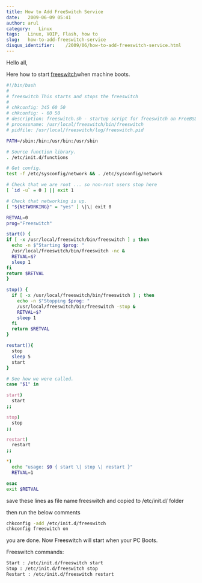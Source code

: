 ```yaml
---
title: How to Add FreeSwitch Service
date:   2009-06-09 05:41
author: arul
category:   Linux
tags:   Linux, VOIP, Flash, how to
slug:   how-to-add-freeswitch-service
disqus_identifier:    /2009/06/how-to-add-freeswitch-service.html
---
```


Hello all,

Here how to start
[freeswitch](http://wiki.freeswitch.org/wiki/Installation_Guide)when
machine boots.

``` bash
#!/bin/bash
#
# freeswitch This starts and stops the freeswitch
#
# chkconfig: 345 60 50
# chkconfig: - 60 50
# description: freeswitch.sh - startup script for freeswitch on FreeBSD
# processname: /usr/local/freeswitch/bin/freeswitch
# pidfile: /usr/local/freeswitch/log/freeswitch.pid

PATH=/sbin:/bin:/usr/bin:/usr/sbin

# Source function library.
. /etc/init.d/functions

# Get config.
test -f /etc/sysconfig/network && . /etc/sysconfig/network

# Check that we are root ... so non-root users stop here
[ `id -u` = 0 ] || exit 1

# Check that networking is up.
[ "${NETWORKING}" = "yes" ] \|\| exit 0

RETVAL=0
prog="Freeswitch"

start() {
if [ -x /usr/local/freeswitch/bin/freeswitch ] ; then
  echo -n $"Starting $prog: "
  /usr/local/freeswitch/bin/freeswitch -nc &
  RETVAL=$?
  sleep 1
fi
return $RETVAL
}

stop() {
  if [ -x /usr/local/freeswitch/bin/freeswitch ] ; then
    echo -n $"Stopping $prog: "
    /usr/local/freeswitch/bin/freeswitch -stop &
    RETVAL=$?
    sleep 1
  fi
  return $RETVAL
}

restart(){
  stop
  sleep 5
  start
}

# See how we were called.
case "$1" in

start)
  start
;;

stop)
  stop
;;

restart)
  restart
;;

*)
  echo "usage: $0 { start \| stop \| restart }"
  RETVAL=1

esac
exit $RETVAL
```

save these lines as file name freeswitch and copied to /etc/init.d/
folder

then run the below comments

``` bash
chkconfig -add /etc/init.d/freeswitch
chkconfig freeswitch on
```

you are done. Now Freeswitch will start when your PC Boots.

Freeswitch commands:

``` bash
Start : /etc/init.d/freeswitch start
Stop : /etc/init.d/freeswitch stop
Restart : /etc/init.d/freeswitch restart
```

